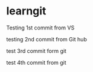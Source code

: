 # learngit
Testing 1st commit from VS

testing 2nd commit from Git hub

test 3rd commit form git 


test 4th commit from git 

